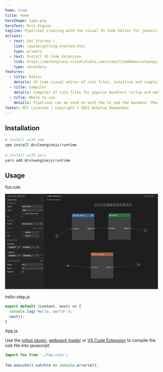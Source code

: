 ```yaml
---
home: true
title: Home
heroImage: logo.png
heroText: Rule Engine
tagline: Pipelines creating with the visual VS Code Editor for javascript.
actions:
  - text: Get Started →
    link: /guide/getting-started.html
    type: primary
  - text: Install VS Code Extension
    link: https://marketplace.visualstudio.com/items?itemName=ruleengine.vscode-ruleengine-pack
    type: secondary
features:
  - title: Editor
    details: VS Code visual editor of rule files, intuitive and simple editing, uses steps and connections.
  - title: Compiler
    details: Compiler of rule files for popular bundlers rollup and webpack, and extension for VS Code.
  - title: Where to use
    details: Pipelines can be used on both the UI and the backend. There are use cases for Express and NestJS.
footer: MIT Licensed | Copyright © 2022 Nikolay Naumenkov
---
```


## Installation

```bash
# install with npm
npm install @ruleenginejs/runtime

# install with yarn
yarn add @ruleenginejs/runtime
```

## Usage

foo.rule

![Hello](/hello.png)

hello-step.js

```javascript
export default (context, next) => {
  console.log('Hello, world!');
  next();
}
```

App.js

Use the [rollup plugin](https://github.com/ruleenginejs/rollup-plugin-rule), [webpack loader](https://github.com/ruleenginejs/rule-loader) or [VS Code Extension](https://marketplace.visualstudio.com/items?itemName=ruleengine.vscode-ruleengine-compiler) to compile the rule file into javascript.

```javascript
import foo from './foo.rule';

foo.execute().catch(e => console.error(e));
```

